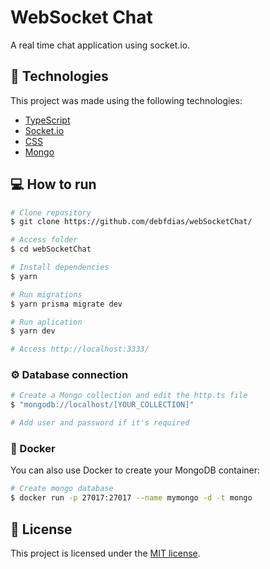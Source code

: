 # WebSocket Chat
A real time chat application using socket.io.

## :rocket: Technologies
This project was made using the following technologies:

* [TypeScript](https://www.typescriptlang.org/)  
* [Socket.io](https://www.typescriptlang.org/)  
* [CSS](https://nodejs.org/en/)      
* [Mongo](https://www.prisma.io/)


## :computer: How to run

```bash
# Clone repository
$ git clone https://github.com/debfdias/webSocketChat/

# Access folder 
$ cd webSocketChat
```

```bash
# Install dependencies
$ yarn

# Run migrations
$ yarn prisma migrate dev

# Run aplication
$ yarn dev

# Access http://localhost:3333/
```

### ⚙️ Database connection

```bash
# Create a Mongo collection and edit the http.ts file
$ "mongodb://localhost/[YOUR_COLLECTION]"

# Add user and password if it's required

```

### :whale: Docker

You can also use Docker to create your MongoDB container:

```bash
# Create mongo database
$ docker run -p 27017:27017 --name mymongo -d -t mongo
```

## :page_facing_up: License

This project is licensed under the [MIT license](./LICENSE.md).
